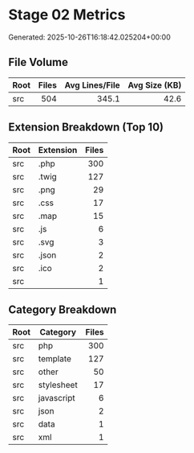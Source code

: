 # Stage 02 Metrics

Generated: 2025-10-26T16:18:42.025204+00:00

## File Volume

| Root | Files | Avg Lines/File | Avg Size (KB) |
| --- | ---: | ---: | ---: |
| src | 504 | 345.1 | 42.6 |

## Extension Breakdown (Top 10)

| Root | Extension | Files |
| --- | --- | ---: |
| src | .php | 300 |
| src | .twig | 127 |
| src | .png | 29 |
| src | .css | 17 |
| src | .map | 15 |
| src | .js | 6 |
| src | .svg | 3 |
| src | .json | 2 |
| src | .ico | 2 |
| src | <none> | 1 |

## Category Breakdown

| Root | Category | Files |
| --- | --- | ---: |
| src | php | 300 |
| src | template | 127 |
| src | other | 50 |
| src | stylesheet | 17 |
| src | javascript | 6 |
| src | json | 2 |
| src | data | 1 |
| src | xml | 1 |
